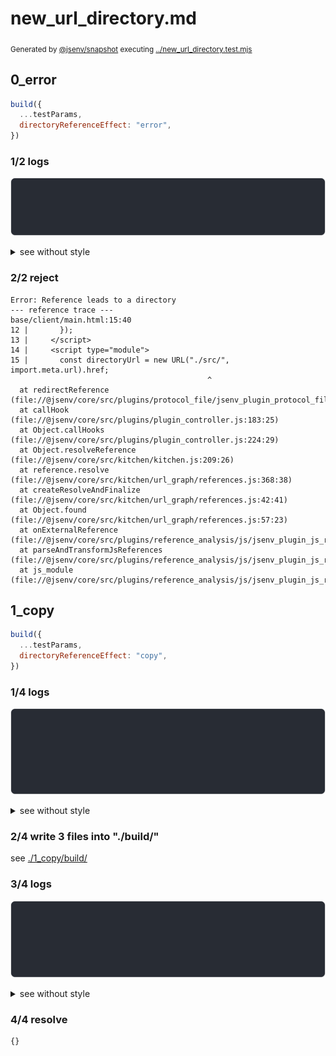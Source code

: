 # new_url_directory.md

<sub>
  Generated by <a href="https://github.com/jsenv/core/tree/main/packages/independent/snapshot">@jsenv/snapshot</a> executing <a href="../new_url_directory.test.mjs">../new_url_directory.test.mjs</a>
</sub>

## 0_error

```js
build({
  ...testParams,
  directoryReferenceEffect: "error",
})
```

### 1/2 logs

![img](0_error/log_group.svg)

<details>
  <summary>see without style</summary>

```console

build "./main.html"
⠋ generate source graph
✖ failed to generate source graph

```

</details>


### 2/2 reject

```console
Error: Reference leads to a directory
--- reference trace ---
base/client/main.html:15:40
12 |       });
13 |     </script>
14 |     <script type="module">
15 |       const directoryUrl = new URL("./src/", import.meta.url).href;
                                            ^
  at redirectReference (file://@jsenv/core/src/plugins/protocol_file/jsenv_plugin_protocol_file.js:138:27)
  at callHook (file://@jsenv/core/src/plugins/plugin_controller.js:183:25)
  at Object.callHooks (file://@jsenv/core/src/plugins/plugin_controller.js:224:29)
  at Object.resolveReference (file://@jsenv/core/src/kitchen/kitchen.js:209:26)
  at reference.resolve (file://@jsenv/core/src/kitchen/url_graph/references.js:368:38)
  at createResolveAndFinalize (file://@jsenv/core/src/kitchen/url_graph/references.js:42:41)
  at Object.found (file://@jsenv/core/src/kitchen/url_graph/references.js:57:23)
  at onExternalReference (file://@jsenv/core/src/plugins/reference_analysis/js/jsenv_plugin_js_reference_analysis.js:102:44)
  at parseAndTransformJsReferences (file://@jsenv/core/src/plugins/reference_analysis/js/jsenv_plugin_js_reference_analysis.js:150:7)
  at js_module (file://@jsenv/core/src/plugins/reference_analysis/js/jsenv_plugin_js_reference_analysis.js:22:18)
```

## 1_copy

```js
build({
  ...testParams,
  directoryReferenceEffect: "copy",
})
```

### 1/4 logs

![img](1_copy/log_group.svg)

<details>
  <summary>see without style</summary>

```console

build "./main.html"
⠋ generate source graph
✔ generate source graph (done in <X> second)
⠋ generate build graph
✔ generate build graph (done in <X> second)
⠋ write files in build directory

```

</details>


### 2/4 write 3 files into "./build/"

see [./1_copy/build/](./1_copy/build/)

### 3/4 logs

![img](1_copy/log_group_1.svg)

<details>
  <summary>see without style</summary>

```console
✔ write files in build directory (done in <X> second)
--- build files ---  
- html : 1 (746 B / 91 %)
- js   : 1 (22 B / 3 %)
- other: 2 (55 B / 6 %)
- total: 4 (823 B / 100 %)
--------------------
```

</details>


### 4/4 resolve

```js
{}
```